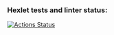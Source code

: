 ### Hexlet tests and linter status:
[![Actions Status](https://github.com/VereshchaginVV/qa-engineer-project-84/workflows/hexlet-check/badge.svg)](https://github.com/VereshchaginVV/qa-engineer-project-84/actions)